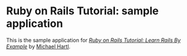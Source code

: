 # Ruby on Rails Tutorial: sample application

This is the sample application for
[*Ruby on Rails Tutorial: Learn Rails By Example*](http://railstutorial.org)
by [Michael Hartl](http://michaelhartl.com/).